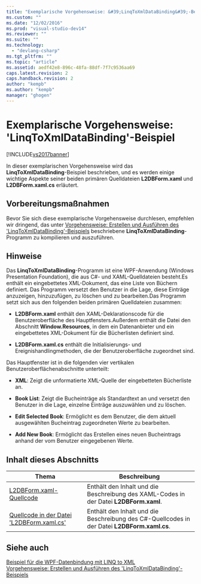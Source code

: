```yaml
---
title: "Exemplarische Vorgehensweise: &#39;LinqToXmlDataBinding&#39;-Beispiel | Microsoft Docs"
ms.custom: ""
ms.date: "12/02/2016"
ms.prod: "visual-studio-dev14"
ms.reviewer: ""
ms.suite: ""
ms.technology: 
  - "devlang-csharp"
ms.tgt_pltfrm: ""
ms.topic: "article"
ms.assetid: aedf42e8-896c-48fa-88df-7f7c9536aa69
caps.latest.revision: 2
caps.handback.revision: 2
author: "kempb"
ms.author: "kempb"
manager: "ghogen"
---
```

# Exemplarische Vorgehensweise: &#39;LinqToXmlDataBinding&#39;-Beispiel
[!INCLUDE[vs2017banner](../code-quality/includes/vs2017banner.md)]

In dieser exemplarischen Vorgehensweise wird das **LinqToXmlDataBinding**\-Beispiel beschrieben, und es werden einige wichtige Aspekte seiner beiden primären Quelldateien **L2DBForm.xaml** und **L2DBForm.xaml.cs** erläutert.  
  
## Vorbereitungsmaßnahmen  
 Bevor Sie sich diese exemplarische Vorgehensweise durchlesen, empfehlen wir dringend, das unter [Vorgehensweise: Erstellen und Ausführen des 'LinqToXmlDataBinding'\-Beispiels](../designers/how-to-build-and-run-the-linqtoxmldatabinding-example.md) beschriebene **LinqToXmlDataBinding**\-Programm zu kompilieren und auszuführen.  
  
## Hinweise  
 Das **LinqToXmlDataBinding**\-Programm ist eine WPF\-Anwendung \(Windows Presentation Foundation\), die aus C\#\- und XAML\-Quelldateien besteht.Es enthält ein eingebettetes XML\-Dokument, das eine Liste von Büchern definiert. Das Programm versetzt den Benutzer in die Lage, diese Einträge anzuzeigen, hinzuzufügen, zu löschen und zu bearbeiten.Das Programm setzt sich aus den folgenden beiden primären Quelldateien zusammen:  
  
-   **L2DBForm.xaml** enthält den XAML\-Deklarationscode für die Benutzeroberfläche des Hauptfensters.Außerdem enthält die Datei den Abschnitt **Window.Resources**, in dem ein Datenanbieter und ein eingebettetes XML\-Dokument für die Bücherlisten definiert sind.  
  
-   **L2DBForm.xaml.cs** enthält die Initialisierungs\- und Ereignishandlingmethoden, die der Benutzeroberfläche zugeordnet sind.  
  
 Das Hauptfenster ist in die folgenden vier vertikalen Benutzeroberflächenabschnitte unterteilt:  
  
-   **XML**: Zeigt die unformatierte XML\-Quelle der eingebetteten Bücherliste an.  
  
-   **Book List**: Zeigt die Bucheinträge als Standardtext an und versetzt den Benutzer in die Lage, einzelne Einträge auszuwählen und zu löschen.  
  
-   **Edit Selected Book**: Ermöglicht es dem Benutzer, die dem aktuell ausgewählten Bucheintrag zugeordneten Werte zu bearbeiten.  
  
-   **Add New Book**: Ermöglicht das Erstellen eines neuen Bucheintrags anhand der vom Benutzer eingegebenen Werte.  
  
## Inhalt dieses Abschnitts  
  
|Thema|Beschreibung|  
|-----------|------------------|  
|[L2DBForm.xaml\-Quellcode](../designers/l2dbform-xaml-source-code.md)|Enthält den Inhalt und die Beschreibung des XAML\-Codes in der Datei **L2DBForm.xaml**.|  
|[Quellcode in der Datei 'L2DBForm.xaml.cs'](../designers/l2dbform-xaml-cs-source-code.md)|Enthält den Inhalt und die Beschreibung des C\#\-Quellcodes in der Datei **L2DBForm.xaml.cs**.|  
  
## Siehe auch  
 [Beispiel für die WPF\-Datenbindung mit LINQ to XML](../designers/wpf-data-binding-using-linq-to-xml-example.md)   
 [Vorgehensweise: Erstellen und Ausführen des 'LinqToXmlDataBinding'\-Beispiels](../designers/how-to-build-and-run-the-linqtoxmldatabinding-example.md)